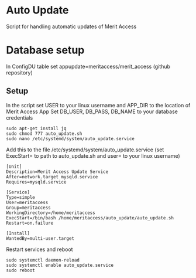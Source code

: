 # Auto Update
Script for handling automatic updates of Merit Access

# Database setup
In ConfigDU table set appupdate=meritaccess/merit_access (github repository)

## Setup
In the script set USER to your linux username and APP_DIR to the location of Merit Access App
Set DB_USER, DB_PASS, DB_NAME to your database credentials

```
sudo apt-get install jq
sudo chmod 777 auto_update.sh
sudo nano /etc/systemd/system/auto_update.service
```
Add this to the file /etc/systemd/system/auto_update.service (set ExecStart= to path to auto_update.sh and user= to your linux username)
```
[Unit]
Description=Merit Access Update Service
After=network.target mysqld.service
Requires=mysqld.service

[Service]
Type=simple
User=meritaccess
Group=meritaccess
WorkingDirectory=/home/meritaccess
ExecStart=/bin/bash /home/meritaccess/auto_update/auto_update.sh
Restart=on.failure

[Install]
WantedBy=multi-user.target
```
Restart services and reboot
```
sudo systemctl daemon-reload
sudo systemctl enable auto_update.service
sudo reboot
```
